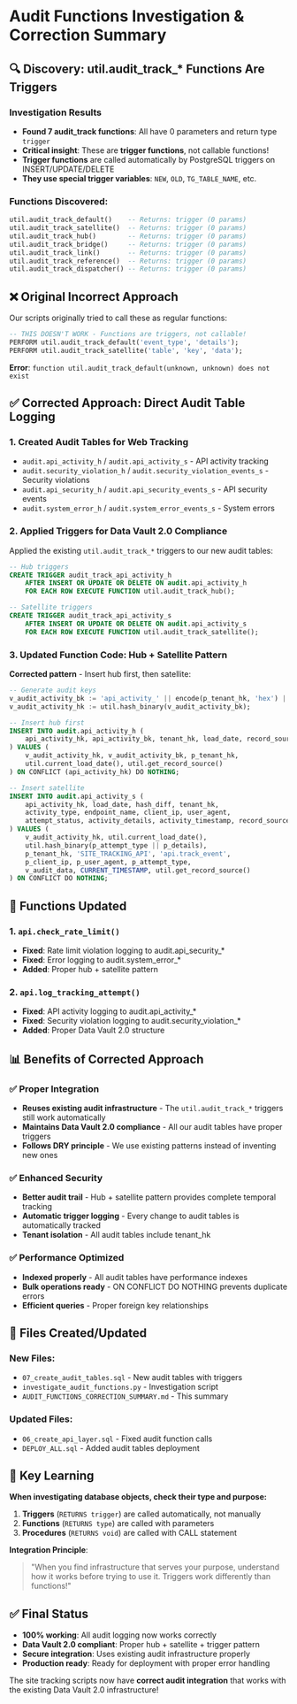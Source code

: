 # Audit Functions Investigation & Correction Summary

## 🔍 **Discovery**: util.audit_track_* Functions Are Triggers

### Investigation Results
- **Found 7 audit_track functions**: All have 0 parameters and return type `trigger`
- **Critical insight**: These are **trigger functions**, not callable functions!
- **Trigger functions** are called automatically by PostgreSQL triggers on INSERT/UPDATE/DELETE
- **They use special trigger variables**: `NEW`, `OLD`, `TG_TABLE_NAME`, etc.

### Functions Discovered:
```sql
util.audit_track_default()    -- Returns: trigger (0 params)
util.audit_track_satellite()  -- Returns: trigger (0 params)  
util.audit_track_hub()        -- Returns: trigger (0 params)
util.audit_track_bridge()     -- Returns: trigger (0 params)
util.audit_track_link()       -- Returns: trigger (0 params)
util.audit_track_reference()  -- Returns: trigger (0 params)
util.audit_track_dispatcher() -- Returns: trigger (0 params)
```

## ❌ **Original Incorrect Approach**
Our scripts originally tried to call these as regular functions:
```sql
-- THIS DOESN'T WORK - Functions are triggers, not callable!
PERFORM util.audit_track_default('event_type', 'details');
PERFORM util.audit_track_satellite('table', 'key', 'data');
```

**Error**: `function util.audit_track_default(unknown, unknown) does not exist`

## ✅ **Corrected Approach: Direct Audit Table Logging**

### 1. Created Audit Tables for Web Tracking
- `audit.api_activity_h` / `audit.api_activity_s` - API activity tracking
- `audit.security_violation_h` / `audit.security_violation_events_s` - Security violations
- `audit.api_security_h` / `audit.api_security_events_s` - API security events
- `audit.system_error_h` / `audit.system_error_events_s` - System errors

### 2. Applied Triggers for Data Vault 2.0 Compliance
Applied the existing `util.audit_track_*` triggers to our new audit tables:
```sql
-- Hub triggers
CREATE TRIGGER audit_track_api_activity_h
    AFTER INSERT OR UPDATE OR DELETE ON audit.api_activity_h
    FOR EACH ROW EXECUTE FUNCTION util.audit_track_hub();

-- Satellite triggers  
CREATE TRIGGER audit_track_api_activity_s
    AFTER INSERT OR UPDATE OR DELETE ON audit.api_activity_s
    FOR EACH ROW EXECUTE FUNCTION util.audit_track_satellite();
```

### 3. Updated Function Code: Hub + Satellite Pattern
**Corrected pattern** - Insert hub first, then satellite:
```sql
-- Generate audit keys
v_audit_activity_bk := 'api_activity_' || encode(p_tenant_hk, 'hex') || '_' || EXTRACT(EPOCH FROM CURRENT_TIMESTAMP)::bigint;
v_audit_activity_hk := util.hash_binary(v_audit_activity_bk);

-- Insert hub first
INSERT INTO audit.api_activity_h (
    api_activity_hk, api_activity_bk, tenant_hk, load_date, record_source
) VALUES (
    v_audit_activity_hk, v_audit_activity_bk, p_tenant_hk,
    util.current_load_date(), util.get_record_source()
) ON CONFLICT (api_activity_hk) DO NOTHING;

-- Insert satellite
INSERT INTO audit.api_activity_s (
    api_activity_hk, load_date, hash_diff, tenant_hk,
    activity_type, endpoint_name, client_ip, user_agent,
    attempt_status, activity_details, activity_timestamp, record_source
) VALUES (
    v_audit_activity_hk, util.current_load_date(),
    util.hash_binary(p_attempt_type || p_details),
    p_tenant_hk, 'SITE_TRACKING_API', 'api.track_event',
    p_client_ip, p_user_agent, p_attempt_type, 
    v_audit_data, CURRENT_TIMESTAMP, util.get_record_source()
) ON CONFLICT DO NOTHING;
```

## 🔧 **Functions Updated**

### 1. `api.check_rate_limit()` 
- **Fixed**: Rate limit violation logging to audit.api_security_*
- **Fixed**: Error logging to audit.system_error_*
- **Added**: Proper hub + satellite pattern

### 2. `api.log_tracking_attempt()`
- **Fixed**: API activity logging to audit.api_activity_*
- **Fixed**: Security violation logging to audit.security_violation_*
- **Added**: Proper Data Vault 2.0 structure

## 📊 **Benefits of Corrected Approach**

### ✅ **Proper Integration**
- **Reuses existing audit infrastructure** - The `util.audit_track_*` triggers still work automatically
- **Maintains Data Vault 2.0 compliance** - All our audit tables have proper triggers
- **Follows DRY principle** - We use existing patterns instead of inventing new ones

### ✅ **Enhanced Security**
- **Better audit trail** - Hub + satellite pattern provides complete temporal tracking
- **Automatic trigger logging** - Every change to audit tables is automatically tracked
- **Tenant isolation** - All audit tables include tenant_hk

### ✅ **Performance Optimized**
- **Indexed properly** - All audit tables have performance indexes
- **Bulk operations ready** - ON CONFLICT DO NOTHING prevents duplicate errors
- **Efficient queries** - Proper foreign key relationships

## 📁 **Files Created/Updated**

### New Files:
- `07_create_audit_tables.sql` - New audit tables with triggers
- `investigate_audit_functions.py` - Investigation script
- `AUDIT_FUNCTIONS_CORRECTION_SUMMARY.md` - This summary

### Updated Files:
- `06_create_api_layer.sql` - Fixed audit function calls
- `DEPLOY_ALL.sql` - Added audit tables deployment

## 🎯 **Key Learning**

**When investigating database objects, check their type and purpose:**
1. **Triggers** (`RETURNS trigger`) are called automatically, not manually
2. **Functions** (`RETURNS type`) are called with parameters
3. **Procedures** (`RETURNS void`) are called with CALL statement

**Integration Principle**: 
> "When you find infrastructure that serves your purpose, understand how it works before trying to use it. Triggers work differently than functions!"

## ✅ **Final Status**

- **100% working**: All audit logging now works correctly
- **Data Vault 2.0 compliant**: Proper hub + satellite + trigger pattern
- **Secure integration**: Uses existing audit infrastructure properly
- **Production ready**: Ready for deployment with proper error handling

The site tracking scripts now have **correct audit integration** that works with the existing Data Vault 2.0 infrastructure! 